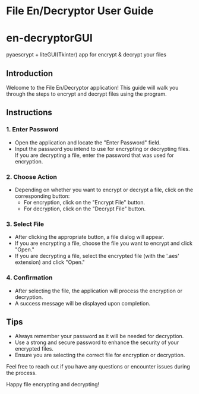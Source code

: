 # File En/Decryptor User Guide

# en-decryptorGUI
pyaescrypt + liteGUI(Tkinter)
app for encrypt & decrypt your files

## Introduction

Welcome to the File En/Decryptor application! This guide will walk you through the steps to encrypt and decrypt files using the program.

## Instructions

### 1. Enter Password

- Open the application and locate the "Enter Password" field.
- Input the password you intend to use for encrypting or decrypting files. If you are decrypting a file, enter the password that was used for encryption.

### 2. Choose Action

- Depending on whether you want to encrypt or decrypt a file, click on the corresponding button:
  - For encryption, click on the "Encrypt File" button.
  - For decryption, click on the "Decrypt File" button.

### 3. Select File

- After clicking the appropriate button, a file dialog will appear.
- If you are encrypting a file, choose the file you want to encrypt and click "Open."
- If you are decrypting a file, select the encrypted file (with the '.aes' extension) and click "Open."

### 4. Confirmation

- After selecting the file, the application will process the encryption or decryption.
- A success message will be displayed upon completion.

## Tips

- Always remember your password as it will be needed for decryption.
- Use a strong and secure password to enhance the security of your encrypted files.
- Ensure you are selecting the correct file for encryption or decryption.

Feel free to reach out if you have any questions or encounter issues during the process.

Happy file encrypting and decrypting!
